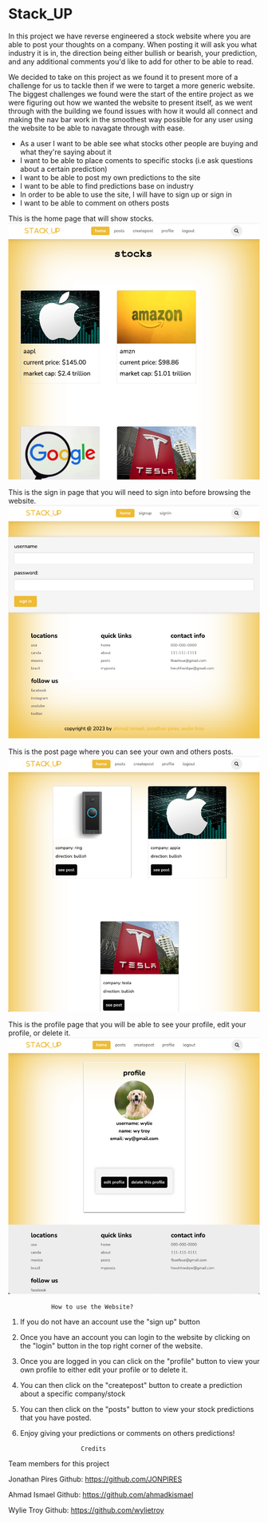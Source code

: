 # Stack_UP

In this project we have reverse engineered a stock website where you are able to post your thoughts on a company. When posting it will ask you what industry it is in, the direction being either bullish or bearish, your prediction, and any additional comments you'd like to add for other to be able to read.

We decided to take on this project as we found it to present more of a challenge for us to tackle then if we were to target a more generic website. The biggest challenges we found were the start of the entire project as we were figuring out how we wanted the website to present itself, as we went through with the building we found issues with how it would all connect and making the nav bar work in the smoothest way possible for any user using the website to be able to navagate through with ease.

- As a user I want to be able see what stocks other people are buying and what they're saying about it
- I want to be able to place coments to specific stocks (i.e ask questions about a certain prediction)
- I want to be able to post my own predictions to the site
- I want to be able to find predictions base on industry
- In order to be able to use the site, I will have to sign up or sign in
- I want to be able to comment on others posts


This is the home page that will show stocks.
![homepage](./README_img/homepage.png)

This is the sign in page that you will need to sign into before browsing the website.
![homepage](./README_img/signin.png)

This is the post page where you can see your own and others posts.
![homepage](./README_img/posts.png)

This is the profile page that you will be able to see your profile, edit your profile, or delete it.
![homepage](./README_img/profile.png)


                How to use the Website?

1. If you do not have an account use the "sign up" button
2. Once you have an account you can login to the website by clicking on the "login" button in the top right corner of the website.
3. Once you are logged in you can click on the "profile" button to view your own profile to either edit your profile or to delete it.
4. You can then click on the "createpost" button to create a prediction about a specific company/stock
5. You can then click on the "posts" button to view your stock predictions that you have posted.
6. Enjoy giving your predictions or comments on others predictions!

                        Credits
Team members for this project

Jonathan Pires
Github: https://github.com/JONPIRES

Ahmad Ismael
Github: https://github.com/ahmadkismael

Wylie Troy
Github: https://github.com/wylietroy